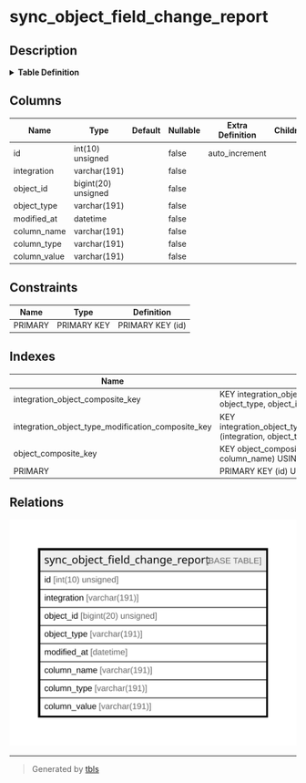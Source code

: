 # sync_object_field_change_report

## Description

<details>
<summary><strong>Table Definition</strong></summary>

```sql
CREATE TABLE `sync_object_field_change_report` (
  `id` int(10) unsigned NOT NULL AUTO_INCREMENT,
  `integration` varchar(191) COLLATE utf8mb4_unicode_ci NOT NULL,
  `object_id` bigint(20) unsigned NOT NULL,
  `object_type` varchar(191) COLLATE utf8mb4_unicode_ci NOT NULL,
  `modified_at` datetime NOT NULL,
  `column_name` varchar(191) COLLATE utf8mb4_unicode_ci NOT NULL,
  `column_type` varchar(191) COLLATE utf8mb4_unicode_ci NOT NULL,
  `column_value` varchar(191) COLLATE utf8mb4_unicode_ci NOT NULL,
  PRIMARY KEY (`id`),
  KEY `object_composite_key` (`object_type`,`object_id`,`column_name`),
  KEY `integration_object_composite_key` (`integration`,`object_type`,`object_id`,`column_name`),
  KEY `integration_object_type_modification_composite_key` (`integration`,`object_type`,`modified_at`)
) ENGINE=InnoDB DEFAULT CHARSET=utf8mb4 COLLATE=utf8mb4_unicode_ci ROW_FORMAT=DYNAMIC
```

</details>

## Columns

| Name | Type | Default | Nullable | Extra Definition | Children | Parents | Comment |
| ---- | ---- | ------- | -------- | --------------- | -------- | ------- | ------- |
| id | int(10) unsigned |  | false | auto_increment |  |  |  |
| integration | varchar(191) |  | false |  |  |  |  |
| object_id | bigint(20) unsigned |  | false |  |  |  |  |
| object_type | varchar(191) |  | false |  |  |  |  |
| modified_at | datetime |  | false |  |  |  |  |
| column_name | varchar(191) |  | false |  |  |  |  |
| column_type | varchar(191) |  | false |  |  |  |  |
| column_value | varchar(191) |  | false |  |  |  |  |

## Constraints

| Name | Type | Definition |
| ---- | ---- | ---------- |
| PRIMARY | PRIMARY KEY | PRIMARY KEY (id) |

## Indexes

| Name | Definition |
| ---- | ---------- |
| integration_object_composite_key | KEY integration_object_composite_key (integration, object_type, object_id, column_name) USING BTREE |
| integration_object_type_modification_composite_key | KEY integration_object_type_modification_composite_key (integration, object_type, modified_at) USING BTREE |
| object_composite_key | KEY object_composite_key (object_type, object_id, column_name) USING BTREE |
| PRIMARY | PRIMARY KEY (id) USING BTREE |

## Relations

![er](sync_object_field_change_report.svg)

---

> Generated by [tbls](https://github.com/k1LoW/tbls)
